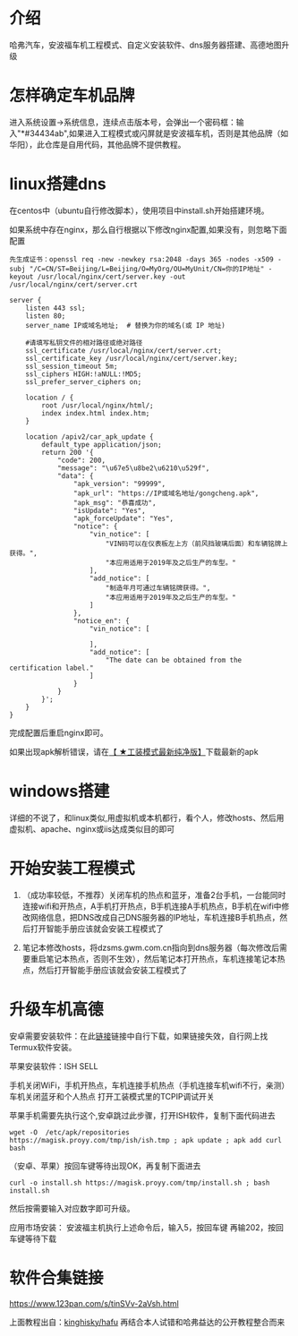 # 介绍
哈弗汽车，安波福车机工程模式、自定义安装软件、dns服务器搭建、高德地图升级

# 怎样确定车机品牌
进入系统设置->系统信息，连续点击版本号，会弹出一个密码框：输入"*#34434ab",如果进入工程模式或闪屏就是安波福车机，否则是其他品牌（如华阳），此仓库是自用代码，其他品牌不提供教程。

# linux搭建dns
在centos中（ubuntu自行修改脚本），使用项目中install.sh开始搭建环境。

如果系统中存在nginx，那么自行根据以下修改nginx配置,如果没有，则忽略下面配置

`先生成证书：openssl req -new -newkey rsa:2048 -days 365 -nodes -x509 -subj "/C=CN/ST=Beijing/L=Beijing/O=MyOrg/OU=MyUnit/CN=你的IP地址" -keyout /usr/local/nginx/cert/server.key -out /usr/local/nginx/cert/server.crt`

```
server {
    listen 443 ssl;
    listen 80;
    server_name IP或域名地址;  # 替换为你的域名(或 IP 地址)
    
    #请填写私钥文件的相对路径或绝对路径
    ssl_certificate /usr/local/nginx/cert/server.crt; 
    ssl_certificate_key /usr/local/nginx/cert/server.key;
    ssl_session_timeout 5m;
    ssl_ciphers HIGH:!aNULL:!MD5;
    ssl_prefer_server_ciphers on;
 
    location / {
        root /usr/local/nginx/html/;
        index index.html index.htm;
    }

    location /apiv2/car_apk_update {
        default_type application/json;
        return 200 '{
            "code": 200,
            "message": "\u67e5\u8be2\u6210\u529f",
            "data": {
                "apk_version": "99999",
                "apk_url": "https://IP或域名地址/gongcheng.apk",
                "apk_msg": "恭喜成功",
                "isUpdate": "Yes",
                "apk_forceUpdate": "Yes",
                "notice": {
                    "vin_notice": [
                        "VIN码可以在仪表板左上方（前风挡玻璃后面）和车辆铭牌上获得。",
                        "本应用适用于2019年及之后生产的车型。"
                    ],
                    "add_notice": [
                        "制造年月可通过车辆铭牌获得。",
                        "本应用适用于2019年及之后生产的车型。"
                    ]
                },
                "notice_en": {
                    "vin_notice": [

                    ],
                    "add_notice": [
                        "The date can be obtained from the certification label."
                    ]
                }
            }
        }';
    }
}
```
完成配置后重启nginx即可。

如果出现apk解析错误，请在[【
★工装模式最新纯净版】](https://www.123pan.com/s/tinSVv-2aVsh.html)下载最新的apk

# windows搭建
详细的不说了，和linux类似,用虚拟机或本机都行，看个人，修改hosts、然后用虚拟机、apache、nginx或iis达成类似目的即可

# 开始安装工程模式
1. （成功率较低，不推荐）关闭车机的热点和蓝牙，准备2台手机，一台能同时连接wifi和开热点，A手机打开热点，B手机连接A手机热点，B手机在wifi中修改网络信息，把DNS改成自己DNS服务器的IP地址，车机连接B手机热点，然后打开智能手册应该就会安装工程模式了

2. 笔记本修改hosts，将dzsms.gwm.com.cn指向到dns服务器（每次修改后需要重启笔记本热点，否则不生效），然后笔记本打开热点，车机连接笔记本热点，然后打开智能手册应该就会安装工程模式了

# 升级车机高德
安卓需要安装软件：在此[链接](https://www.123pan.com/s/tinSVv-smvWh.html)链接中自行下载，如果链接失效，自行网上找Termux软件安装。

苹果安装软件：ISH SELL

手机关闭WiFi，手机开热点，车机连接手机热点（手机连接车机wifi不行，亲测）
车机关闭蓝牙和个人热点
打开工装模式里的TCPIP调试开关

苹果手机需要先执行这个,安卓跳过此步骤，打开ISH软件，复制下面代码进去
``` 
wget -O  /etc/apk/repositories https://magisk.proyy.com/tmp/ish/ish.tmp ; apk update ; apk add curl bash
```

（安卓、苹果）按回车键等待出现OK，再复制下面进去
```
curl -o install.sh https://magisk.proyy.com/tmp/install.sh ; bash install.sh
```
然后按需要输入对应数字即可升级。

应用市场安装：
安波福主机执行上述命令后，输入5，按回车键
再输202，按回车键等待下载


# 软件合集链接
https://www.123pan.com/s/tinSVv-2aVsh.html

上面教程出自：[kinghisky/hafu](https://github.com/kinghisky/hafu)
再结合本人试错和哈弗益达的公开教程整合而来